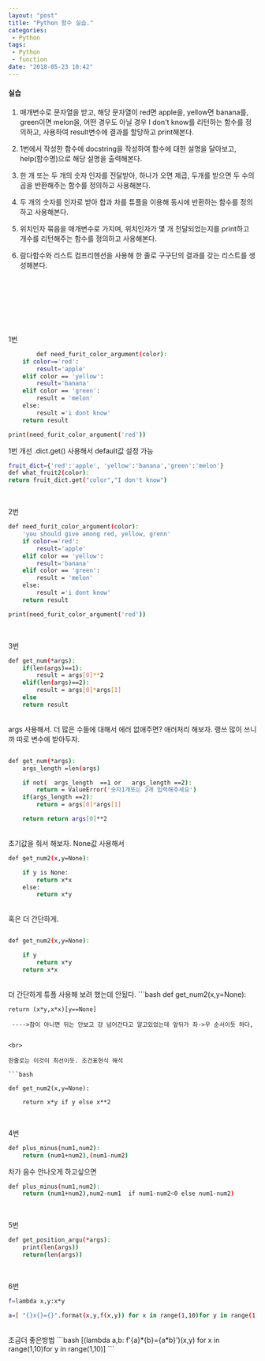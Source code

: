 ```yaml
---
layout: "post"
title: "Python 함수 실습."
categories:
 - Python
tags:
 - Python
 - function 
date: "2018-05-23 10:42"
---
```


#### 실습
1. 매개변수로 문자열을 받고, 해당 문자열이 red면 apple을, yellow면 banana를, green이면 melon을, 어떤 경우도 아닐 경우 I don't know를 리턴하는 함수를 정의하고, 사용하여 result변수에 결과를 할당하고 print해본다.

2. 1번에서 작성한 함수에 docstring을 작성하여 함수에 대한 설명을 달아보고, help(함수명)으로 해당 설명을 출력해본다.

3. 한 개 또는 두 개의 숫자 인자를 전달받아, 하나가 오면 제곱, 두개를 받으면 두 수의 곱을 반환해주는 함수를 정의하고 사용해본다.
4. 두 개의 숫자를 인자로 받아 합과 차를 튜플을 이용해 동시에 반환하는 함수를 정의하고 사용해본다.

5. 위치인자 묶음을 매개변수로 가지며, 위치인자가 몇 개 전달되었는지를 print하고 개수를 리턴해주는 함수를 정의하고 사용해본다.
6. 람다함수와 리스트 컴프리헨션을 사용해 한 줄로 구구단의 결과를 갖는 리스트를 생성해본다.



<br><br><br><br><br><br>



1번

```bash
        def need_furit_color_argument(color):
    if color=='red':
        result='apple'
    elif color == 'yellow':
        result='banana'
    elif color == 'green':
        result = 'melon'
    else:
        result ='i dont know'
    return result

print(need_furit_color_argument('red'))
```

1번 개선 .dict.get() 사용해서 default값 설정 가능
```bash
fruit_dict={'red':'apple', 'yellow':'banana','green':'melon'}
def what_fruit2(color):
return fruit_dict.get("color","I don't know")
```


<br>


2번

```bash
def need_furit_color_argument(color):
    'you should give among red, yellow, grenn'
    if color=='red':
        result='apple'
    elif color == 'yellow':
        result='banana'
    elif color == 'green':
        result = 'melon'
    else:
        result ='i dont know'
    return result

print(need_furit_color_argument('red'))
```

<br>

3번

```bash
def get_num(*args):
    if(len(args)==1):
        result = args[0]**2
    elif(len(args)==2):
        result = args[0]*args[1]
    else
    return result
```
<br>
args 사용해서. 더 많은 수들에 대해서 에러 없애주면?  
애러처리 해보자.  
랭쓰 많이 쓰니까 따로 변수에 받아두자.

```bash

def get_num(*args):
    args_length =len(args)

    if not(  args_length  ==1 or   args_length ==2):
        return = ValueError('숫자1개또는 2개 입력해주세요')
    if(args_length ==2):
        return = args[0]*args[1]

    return return args[0]**2
```

<br>
초기값을 줘서 해보자. None값 사용해서

```bash
def get_num2(x,y=None):

    if y is None:
        return x*x
    else:
        return x*y

```
<br>
혹은 더 간단하게.

```bash

def get_num2(x,y=None):

    if y
        return x*y
    return x*x
```
<br>
더 간단하게 튜플 사용해 보려 했는데 안됬다.
```bash
def get_num2(x,y=None):

    return (x*y,x*x)[y==None]
```
 ---->참이 아니면 뒤는 안보고 걍 넘어간다고 알고있었는데 앞뒤가 좌->우 순서이듯 하다,


<br>

한줄로는 이것이 최선이듯. 조건표현식 해석

```bash

def get_num2(x,y=None):

    return x*y if y else x**2

```


<br>

4번
```bash
def plus_minus(num1,num2):
    return (num1+num2),(num1-num2)
```
차가 음수 안나오게 하고싶으면

```bash
def plus_minus(num1,num2):
    return (num1+num2),num2-num1  if num1-num2<0 else num1-num2)
```


<br>

5번
```bash
def get_position_argu(*args):
    print(len(args))
    return(len(args))
```

<br>

6번
```bash
f=lambda x,y:x*y

a=[ "{}x{}={}".format(x,y,f(x,y)) for x in range(1,10)for y in range(1,10)]

```


<br>
조금더 좋은방법
```bash
[(lambda a,b: f'{a}*{b}={a*b}')(x,y) for x in range(1,10)for y in range(1,10)]
```
